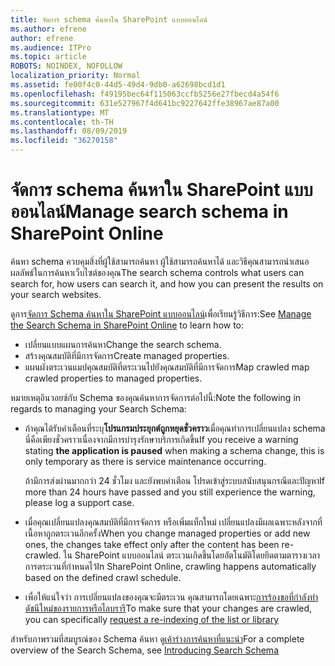 ```yaml
---
title: จัดการ schema ค้นหาใน SharePoint แบบออนไลน์
ms.author: efrene
author: efrene
ms.audience: ITPro
ms.topic: article
ROBOTS: NOINDEX, NOFOLLOW
localization_priority: Normal
ms.assetid: fe00f4c0-44d5-49d4-9db0-a62698bcd1d1
ms.openlocfilehash: f49195bec64f115063ccfb5256e27fbecd4a54f6
ms.sourcegitcommit: 631e527967f4d641bc9227642ffe38967ae87a00
ms.translationtype: MT
ms.contentlocale: th-TH
ms.lasthandoff: 08/09/2019
ms.locfileid: "36270158"
---
```

# <a name="manage-search-schema-in-sharepoint-online"></a><span data-ttu-id="201a1-102">จัดการ schema ค้นหาใน SharePoint แบบออนไลน์</span><span class="sxs-lookup"><span data-stu-id="201a1-102">Manage search schema in SharePoint Online</span></span>

<span data-ttu-id="201a1-103">ค้นหา schema ควบคุมสิ่งที่ผู้ใช้สามารถค้นหา ผู้ใช้สามารถค้นหาได้ และวิธีคุณสามารถนำเสนอผลลัพธ์ในการค้นหาเว็บไซต์ของคุณ</span><span class="sxs-lookup"><span data-stu-id="201a1-103">The search schema controls what users can search for, how users can search it, and how you can present the results on your search websites.</span></span> 

<span data-ttu-id="201a1-104">ดูการ[จัดการ Schema ค้นหาใน SharePoint แบบออนไลน์](https://docs.microsoft.com/sharepoint/manage-search-schema)เพื่อเรียนรู้วิธีการ:</span><span class="sxs-lookup"><span data-stu-id="201a1-104">See [Manage the Search Schema in SharePoint Online](https://docs.microsoft.com/sharepoint/manage-search-schema) to learn how to:</span></span> 
- <span data-ttu-id="201a1-105">เปลี่ยนแบบแผนการค้นหา</span><span class="sxs-lookup"><span data-stu-id="201a1-105">Change the search schema.</span></span>
- <span data-ttu-id="201a1-106">สร้างคุณสมบัติที่มีการจัดการ</span><span class="sxs-lookup"><span data-stu-id="201a1-106">Create managed properties.</span></span>
- <span data-ttu-id="201a1-107">แผนผังตระเวนแมปคุณสมบัติที่ตระเวนไปยังคุณสมบัติที่มีการจัดการ</span><span class="sxs-lookup"><span data-stu-id="201a1-107">Map crawled map crawled properties to managed properties.</span></span>

<span data-ttu-id="201a1-108">หมายเหตุอินวอยซ์กับ Schema ของคุณค้นหาการจัดการต่อไปนี้:</span><span class="sxs-lookup"><span data-stu-id="201a1-108">Note the following in regards to managing your Search Schema:</span></span>

- <span data-ttu-id="201a1-109">ถ้าคุณได้รับคำเตือนที่ระบุ**โปรแกรมประยุกต์ถูกหยุดชั่วคราว**เมื่อคุณทำการเปลี่ยนแปลง schema นี่คือเพียงชั่วคราวเนื่องจากมีการบำรุงรักษาบริการเกิดขึ้น</span><span class="sxs-lookup"><span data-stu-id="201a1-109">If you receive a warning stating **the application is paused** when making a schema change, this is only temporary as there is service maintenance occurring.</span></span> 

    <span data-ttu-id="201a1-110">ถ้ามีการส่งผ่านมากกว่า 24 ชั่วโมง และยังพบคำเตือน โปรดเข้าสู่ระบบสนับสนุนกรณีและปัญหา</span><span class="sxs-lookup"><span data-stu-id="201a1-110">If more than 24 hours have passed and you still experience the warning, please log a support case.</span></span>
- <span data-ttu-id="201a1-111">เมื่อคุณเปลี่ยนแปลงคุณสมบัติที่มีการจัดการ หรือเพิ่มแท็กใหม่ เปลี่ยนแปลงมีผลเฉพาะหลังจากที่เนื้อหาถูกตระเวนอีกครั้ง</span><span class="sxs-lookup"><span data-stu-id="201a1-111">When you change managed properties or add new ones, the changes take effect only after the content has been re-crawled.</span></span> <span data-ttu-id="201a1-112">ใน SharePoint แบบออนไลน์ ตระเวนเกิดขึ้นโดยอัตโนมัติโดยยึดตามตารางเวลาการตระเวนที่กำหนดไว้</span><span class="sxs-lookup"><span data-stu-id="201a1-112">In SharePoint Online, crawling happens automatically based on the defined crawl schedule.</span></span>
- <span data-ttu-id="201a1-113">เพื่อให้แน่ใจว่า การเปลี่ยนแปลงของคุณจะมีตระเวน คุณสามารถโดยเฉพาะ[การร้องขอที่กำลังทำดัชนีใหม่ของรายการหรือไลบรารี](https://docs.microsoft.com/sharepoint/manage-search-schema#request-re-indexing-of-a-document-library-or-list)</span><span class="sxs-lookup"><span data-stu-id="201a1-113">To make sure that your changes are crawled, you can specifically [request a re-indexing of the list or library](https://docs.microsoft.com/sharepoint/manage-search-schema#request-re-indexing-of-a-document-library-or-list)</span></span> 

<span data-ttu-id="201a1-114">สำหรับภาพรวมที่สมบูรณ์ของ Schema ค้นหา ดู[เค้าร่างการค้นหาที่แนะนำ](https://blogs.technet.microsoft.com/tothesharepoint/2012/11/25/introducing-search-schema-for-sharepoint-2013/)</span><span class="sxs-lookup"><span data-stu-id="201a1-114">For a complete overview of the Search Schema, see [Introducing Search Schema](https://blogs.technet.microsoft.com/tothesharepoint/2012/11/25/introducing-search-schema-for-sharepoint-2013/)</span></span> 


